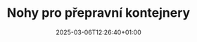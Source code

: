 ---
title: "Nohy pro přepravní kontejnery"
description: "Confoot - nohy pro přepravní kontejnery"
date: 2025-03-06T12:26:40+01:00
draft: false
---
